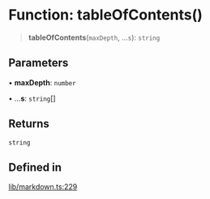 # Function: tableOfContents()

> **tableOfContents**(`maxDepth`, ...`s`): `string`

## Parameters

• **maxDepth**: `number`

• ...**s**: `string`[]

## Returns

`string`

## Defined in

[lib/markdown.ts:229](https://github.com/AgentEnder/markdown-factory/blob/2edbf76b627cbe956c348c7a77ef5e7f1870acac/packages/markdown-factory/src/lib/markdown.ts#L229)
